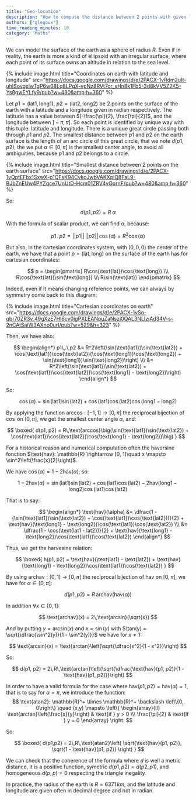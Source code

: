 ```yaml
---
title: "Geo-location"
description: "How to compute the distance between 2 points with given latitude and longitude?"
authors: ["glegoux"]
time_reading_minutes: 10
category: "Maths"
---
```


We can model the surface of the earth as a sphere of radius $R$. Even if in reality, the earth is more a kind of ellipsoid with an irregular surface, where each point of its surface owns an altitude in relation to the sea level.

{% include image.html title="Coordinates on earth with latitude and longitude" src="https://docs.google.com/drawings/d/e/2PACX-1vRdm2uIt-uhISovgxlwTgP6w08Lq8LPqX-vpNz8RVt7cr_sHn8k1Fb5-3d8kVV5Z2K5-Ys8gwEYLfy9/pub?w=480&amp;h=360" %}

Let $p1 = (\text{lat1}, \text{long1})$, $p2 = (\text{lat2}, \text{long2})$ be 2 points on the surface of the earth with a latitude and a longitude given in radian respectively. The latitude has a value between $[-\frac{\pi}{2}, \frac{\pi}{2}]$, and the longitude between $]-\pi, \pi]$. So each point is identified by unique way with this tuple: latitude and longitude. There is a unique great circle passing  both through $p1$ and $p2$. The smallest distance between $p1$ and $p2$ on the earth surface is the length of an arc circle of this great circle, that we note $d(p1, p2)$, the we put $\alpha \in [0, \pi]$ is the smallest center angle, to avoid all ambiguities, because $p1$ and $p2$ belongs to a circle.

{% include image.html title="Smallest distance between 2 points on the earth surface" src="https://docs.google.com/drawings/d/e/2PACX-1vQptEFbx1SxwX-p1QFsK94CvkoJwbVAKXpiQ8FaL9-BJbZnEUw4PYZqce7UnUtD-Hcm01ZRV4vOornF/pub?w=480&amp;h=360" %} 

So:

$$
d(p1, p2) = R\;\alpha
$$

With the formula of scalar product, we can find $\alpha$, because:

$$
p1\,.\,p2 = ||p1||\,||p2||\,\cos(\alpha) = R^2 \cos(\alpha)
$$

But also, in the cartesian coordinates system, with $( 0, 0, 0 )$ the center of the earth, we have that a point $p = (\text{lat}, \text{long})$ on the surface of the earth has for cartesian coordinates:

$$
p = \begin{pmatrix} R\cos(\text{lat})\cos(\text{long}) \\\ R\cos(\text{lat})\sin(\text{long}) \\\ R\sin(\text{lat}) \end{pmatrix}
$$

Indeed, even if it means changing reference points, we can always by symmetry come back to this diagram:

{% include image.html title="Cartesian coordinates on earth" src="https://docs.google.com/drawings/d/e/2PACX-1vSo-qbr70ZR3v_49gXzE7HI6cv0jgPXLEANpuZaNszi0QAL3NLIzjAd34V-s-2nCAtSaiW3AXno0urI/pub?w=529&h=323" %} 

Then, we have also:

$$
\begin{align*}
p1\,.\,p2 &= R^2\left(\sin(\text{lat1})\sin(\text{lat2}) + \cos(\text{lat1})\cos(\text{lat2})(\cos(\text{long1})\cos(\text{long2}) + \sin(\text{long1})\sin(\text{long2})\right) \\\
          &= R^2\left(\sin(\text{lat1})\sin(\text{lat2}) + \cos(\text{lat1})\cos(\text{lat2})\cos(\text{long1} - \text{long2})\right)
\end{align*}
$$

So:

$$
\cos(\alpha) = \sin(\text{lat1})\sin(\text{lat2}) + \cos(\text{lat1})\cos(\text{lat2})\cos(\text{long1} - \text{long2})
$$

By applying the function $\text{arccos}: [-1, 1] \rightarrow [0, \pi]$ the reciprocal bijection of $\cos$ on $[0, \pi]$, we get the smallest center angle $\alpha$, and:

$$
\boxed{ 
  d(p1, p2) = R\,\text{arccos}\big(\sin(\text{lat1})\sin(\text{lat2}) + \cos(\text{lat1})\cos(\text{lat2})\cos(\text{long1} - \text{long2})\big) 
}
$$

For a historical reason and numerical computation often the haversine fonction $\text{hav}: \mathbb{R} \rightarrow [0, 1]\quad x \mapsto \sin^2\left(\frac{x}{2}\right)$.

We have $\cos(\alpha) = 1 - 2\text{hav}(\alpha)$, so:

$$
1 - 2\text{hav}(\alpha) = \sin(\text{lat1})\sin(\text{lat2}) + \cos(\text{lat1})\cos(\text{lat2}) - 2\text{hav}(\text{long1} - \text{long2})\cos(\text{lat1})\cos(\text{lat2})
$$

That is to say:

$$
\begin{align*}
\text{hav}(\alpha) &= \dfrac{1 - (\sin(\text{lat1})\sin(\text{lat2}) + \cos(\text{lat1})\cos(\text{lat2}))}{2} + \text{hav}(\text{long1} - \text{long2})\cos(\text{lat1})\cos(\text{lat2}) \\\
                   &= \dfrac{1 - \cos(\text{lat1 - lat2})}{2} + \text{hav}(\text{long1} - \text{long2})\cos(\text{lat1})\cos(\text{lat2}) 
\end{align*}
$$

Thus, we get the harvesine relation:

$$
\boxed{ 
  h(p1, p2) = \text{hav}(\text{lat1} - \text{lat2}) + \text{hav}(\text{long1} - \text{long2})\cos(\text{lat1})\cos(\text{lat2}) 
}
$$

By using $\text{archav}: [0, 1] \rightarrow [0, \pi]$ the reciprocal bijection of $\text{hav}$ on $[0, \pi]$, we have for $\alpha \in [0, \pi]$:

$$
d(p1, p2) = R\,\text{archav}(\text{hav}(\alpha))
$$ 

In addition $\forall x \in [0, 1]$:
 
$$
\text{archav}(x) = 2\,\text{arcsin}(\sqrt{x})
$$
  
And by putting $y = \text{arcsin}(x)$ and $x = \sin(y)$ with $\tan(y) = \sqrt{\dfrac{\sin^2(y)}{1 - \sin^2(y)}}$ we have for $x \neq 1$:

$$
\text{arcsin}(x) = \text{arctan}\left(\sqrt{\dfrac{x^2}{1 - x^2}}\right)
$$

So:

$$
d(p1, p2) = 2\,R\,\text{arctan}\left(\sqrt{\dfrac{\text{hav}(p1, p2)}{1 - \text{hav}(p1, p2)}}\right)
$$

In order to have a valid formula for the case where $\text{hav}(p1, p2) = \text{hav}(\alpha) = 1$, that is to say for $\alpha = \pi$, we introduce the function: 
$$
\text{atan2}: \mathbb{R}^+ \times \mathbb{R}^+ \backslash \left\{0, 0\right\} \quad (x,y) \mapsto \left\{
    \begin{array}{ll}
        \text{arctan}\left(\frac{x}{y}\right) & \text{if } y > 0 \\\
        \frac{\pi}{2} & \text{if } y = 0
    \end{array}
\right.
$$

So:

$$
\boxed{ 
  d(p1,p2) = 2\,R\,\text{atan2}\left( \sqrt{\text{hav}(p1, p2)}, \sqrt{1 - \text{hav}(p1, p2)} \right) 
}
$$

We can check that the coherence of the formula where $d$ is well a metric distance, it is a positive function, symetric $d(p1, p2) = d(p2, p1)$, and homogeneous $d(p, p) = 0$ 
respecting the triangle inegality. 

In practice, the radius of the earth is  $R = 6371\,km$, and the latitude and longitude are given often in decimal degree and not in radian.
